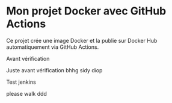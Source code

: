 # Mon projet Docker avec GitHub Actions

Ce projet crée une image Docker et la publie sur Docker Hub automatiquement via GitHub Actions.

Avant vérification

Juste avant vérification bhhg
sidy diop

Test jenkins

please walk ddd